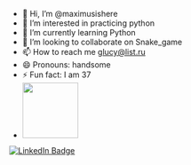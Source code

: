 - 👋 Hi, I’m @maximusishere
- 👀 I’m interested in practicing python
- 🌱 I’m currently learning Python
- 💞️ I’m looking to collaborate on Snake_game
- 📫 How to reach me glucy@list.ru
- 😄 Pronouns: handsome
- ⚡ Fun fact: I am 37
- <div id="header" align="Left">
  <img src="https://media.giphy.com/media/M9gbBd9nbDrOTu1Mqx/giphy.gif" width="100"/>
</div>

<div id="badges">
  <a href="www.linkedin.com/in/maksim-iarmuratii">
    <img src="https://img.shields.io/badge/LinkedIn-blue?style=for-the-badge&logo=linkedin&logoColor=white" alt="LinkedIn Badge"/>
  </a>
<!---
maximusishere/maximusishere is a ✨ special ✨ repository because its `README.md` (this file) appears on your GitHub profile.
You can click the Preview link to take a look at your changes.
--->

<!---
maximusishere/maximusishere is a ✨ special ✨ repository because its `README.md` (this file) appears on your GitHub profile.
You can click the Preview link to take a look at your changes.
--->
